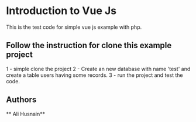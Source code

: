 # Introduction to Vue Js

This is the test code for simple vue js example with php. 

## Follow the instruction for clone this example project

1 - simple clone the project
2 - Create an new database with name 'test' and create a table users having some records.
3 - run the project and test the code.



## Authors

 ** Ali Husnain** 
